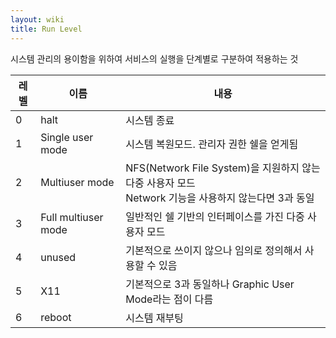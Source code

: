 ```yaml
---
layout: wiki
title: Run Level
---
```


시스템 관리의 용이함을 위하여 서비스의 실행을 단계별로 구분하여 적용하는 것

|레벨|이름|내용|
|---|---|---|
|0|halt|시스템 종료|
|1|Single user mode|시스템 복원모드. 관리자 권한 쉘을 얻게됨|
|2|Multiuser mode|NFS(Network File System)을 지원하지 않는 다중 사용자 모드<br>Network 기능을 사용하지 않는다면 3과 동일|
|3|Full multiuser mode|일반적인 쉘 기반의 인터페이스를 가진 다중 사용자 모드|
|4|unused|기본적으로 쓰이지 않으나 임의로 정의해서 사용할 수 있음|
|5|X11|기본적으로 3과 동일하나 Graphic User Mode라는 점이 다름|
|6|reboot|시스템 재부팅|
